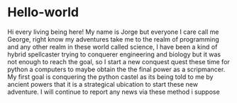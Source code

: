 # Hello-world
Hi every living being here!
My name is Jorge but everyone I care call me George, right know my adventures take me to the realm of programming and any other realm in these world called science, I have been a kind of hybrid spellcaster trying to conquerer engineering and biology but it was not enough to reach the goal, so I start a new conquest quest these time for python a computers to maybe obtain the the final power as a scripmancer. My first goal is conquering the python castel as its being told to me by ancient powers that it is a strategical ubication to start these new adventure.
I will continue to report any news via these method i suppose
